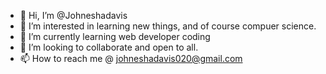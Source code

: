 - 👋 Hi, I’m @Johneshadavis
- 👀 I’m interested in learning new things, and of course compuer science.
- 🌱 I’m currently learning web developer coding 
- 💞️ I’m looking to collaborate and open to all.
- 📫 How to reach me @ johneshadavis020@gmail.com

<!---
Johneshadavis/Johneshadavis is a ✨ special ✨ repository because its `README.md` (this file) appears on your GitHub profile.
You can click the Preview link to take a look at your changes.
--->
